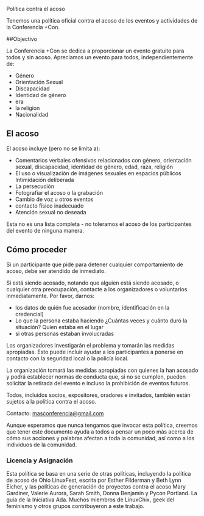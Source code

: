 Política contra el acoso

Tenemos una política oficial contra el acoso de los eventos y actividades de la Conferencia +Con.

##Objectivo

La Conferencia +Con se dedica a proporcionar un evento gratuito para todos y sin acoso.
Apreciamos un evento para todos, independientemente de:
- Género
- Orientación Sexual
- Discapacidad
- Identidad de género
- era
- la religion
- Nacionalidad

## El acoso

El acoso incluye (pero no se limita a):
- Comentarios verbales ofensivos relacionados con género, orientación sexual, discapacidad, identidad de género, edad, raza, religión
- El uso o visualización de imágenes sexuales en espacios públicos
Intimidación deliberada
- La persecución
- Fotografiar el acoso o la grabación
- Cambio de voz u otros eventos
- contacto físico inadecuado
- Atención sexual no deseada

Esta no es una lista completa - no toleramos el acoso de los participantes del evento de ninguna manera.

## Cómo proceder

Si un participante que pide para detener cualquier comportamiento de acoso, debe ser atendido de inmediato.

Si está siendo acosado, notando que alguien está siendo acosado, o cualquier otra preocupación, contacte a los organizadores o voluntarios inmediatamente.
Por favor, darnos:
- los datos de quién fue acosador (nombre, identificación en la credencial)
- Lo que la persona estaba haciendo
¿Cuántas veces y cuánto duró la situación?
Quien estaba en el lugar
- si otras personas estaban involucradas

Los organizadores investigarán el problema y tomarán las medidas apropiadas. Esto puede incluir ayudar a los participantes a ponerse en contacto con la seguridad local o la policía local.

La organización tomará las medidas apropiadas con quienes la han acosado y podrá establecer normas de conducta que, si no se cumplen, pueden solicitar la retirada del evento e incluso la prohibición de eventos futuros.

Todos, incluidos socios, expositores, oradores e invitados, también están sujetos a la política contra el acoso.


Contacto: masconferencia@gmail.com

Aunque esperamos que nunca tengamos que invocar esta política, creemos que tener este documento ayuda a todos a pensar un poco más acerca de cómo sus acciones y palabras afectan a toda la comunidad, así como a los individuos de la comunidad.

### Licencia y Asignación

Esta política se basa en una serie de otras políticas, incluyendo la política de acoso de Ohio LinuxFest, escrita por Esther Filderman y Beth Lynn Eicher, y las políticas de generación de proyectos contra el acoso Mary Gardiner, Valerie Aurora, Sarah Smith, Donna Benjamin y Pycon Portland. La guía de la Iniciativa Ada. Muchos miembros de LinuxChix, geek del feminismo y otros grupos contribuyeron a este trabajo.